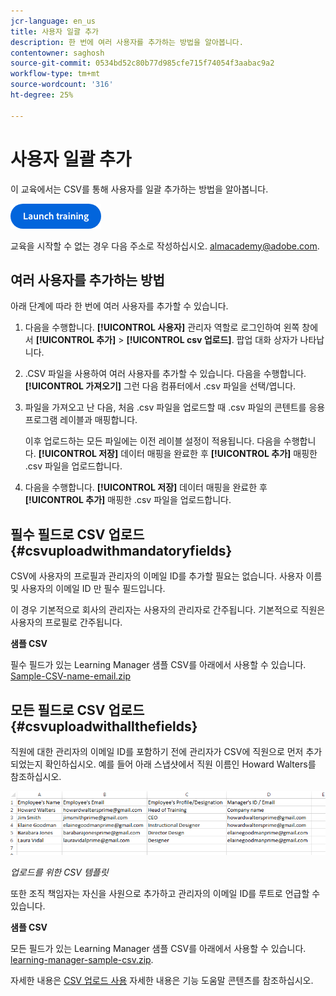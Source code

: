 ```yaml
---
jcr-language: en_us
title: 사용자 일괄 추가
description: 한 번에 여러 사용자를 추가하는 방법을 알아봅니다.
contentowner: saghosh
source-git-commit: 0534bd52c80b77d985cfe715f74054f3aabac9a2
workflow-type: tm+mt
source-wordcount: '316'
ht-degree: 25%

---
```




# 사용자 일괄 추가

이 교육에서는 CSV를 통해 사용자를 일괄 추가하는 방법을 알아봅니다.

[![버튼](feature-summary/assets/launch-training-button.png)](https://learningmanager.adobe.com/app/learner?accountId=98632&amp;sdid=51TC8QS1&amp;mv=display&amp;mv2=display#/course/7555555)

교육을 시작할 수 없는 경우 다음 주소로 작성하십시오. <almacademy@adobe.com>.

## 여러 사용자를 추가하는 방법

아래 단계에 따라 한 번에 여러 사용자를 추가할 수 있습니다.

1. 다음을 수행합니다. **[!UICONTROL 사용자]** 관리자 역할로 로그인하여 왼쪽 창에서 **[!UICONTROL 추가]** > **[!UICONTROL csv 업로드]**. 팝업 대화 상자가 나타납니다.

1. .CSV 파일을 사용하여 여러 사용자를 추가할 수 있습니다. 다음을 수행합니다. **[!UICONTROL 가져오기]** 그런 다음 컴퓨터에서 .csv 파일을 선택/엽니다.

1. 파일을 가져오고 난 다음, 처음 .csv 파일을 업로드할 때 .csv 파일의 콘텐트를 응용 프로그램 레이블과 매핑합니다.

   이후 업로드하는 모든 파일에는 이전 레이블 설정이 적용됩니다. 다음을 수행합니다. **[!UICONTROL 저장]** 데이터 매핑을 완료한 후 **[!UICONTROL 추가]** 매핑한 .csv 파일을 업로드합니다.

1. 다음을 수행합니다. **[!UICONTROL 저장]** 데이터 매핑을 완료한 후 **[!UICONTROL 추가]** 매핑한 .csv 파일을 업로드합니다.

## 필수 필드로 CSV 업로드 {#csvuploadwithmandatoryfields}

CSV에 사용자의 프로필과 관리자의 이메일 ID를 추가할 필요는 없습니다. 사용자 이름 및 사용자의 이메일 ID 만 필수 필드입니다.

이 경우 기본적으로 회사의 관리자는 사용자의 관리자로 간주됩니다. 기본적으로 직원은 사용자의 프로필로 간주됩니다.

**샘플 CSV**

필수 필드가 있는 Learning Manager 샘플 CSV를 아래에서 사용할 수 있습니다.
[Sample-CSV-name-email.zip](assets/sample-csv-name-email.zip)

## 모든 필드로 CSV 업로드 {#csvuploadwithallthefields}

직원에 대한 관리자의 이메일 ID를 포함하기 전에 관리자가 CSV에 직원으로 먼저 추가되었는지 확인하십시오. 예를 들어 아래 스냅샷에서 직원 이름인 Howard Walters를 참조하십시오.

![](assets/csv-example.png)

*업로드를 위한 CSV 템플릿*

또한 조직 책임자는 자신을 사원으로 추가하고 관리자의 이메일 ID를 루트로 언급할 수 있습니다.

**샘플 CSV**

모든 필드가 있는 Learning Manager 샘플 CSV를 아래에서 사용할 수 있습니다.
[learning-manager-sample-csv.zip](assets/learning-manager-sample-csv.zip).

자세한 내용은  [CSV 업로드 사용](/help/migrated/administrators/feature-summary/add-users-user-groups.md) 자세한 내용은 기능 도움말 콘텐츠를 참조하십시오.
